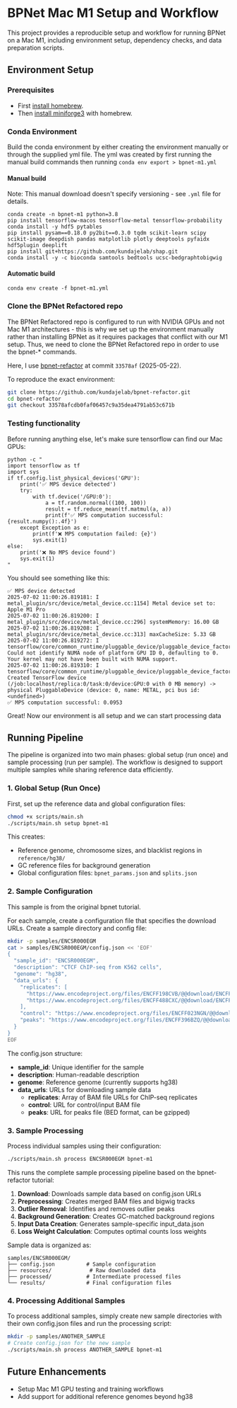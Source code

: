 # BPNet Mac M1 Setup and Workflow

This project provides a reproducible setup and workflow for running BPNet on a Mac M1, including environment setup, dependency checks, and data preparation scripts.

## Environment Setup

### Prerequisites

- First [install homebrew](https://brew.sh/).
- Then [install miniforge3](https://formulae.brew.sh/cask/miniforge) with homebrew.

### Conda Environment

Build the conda environment by either creating the environment manually or through the supplied yml file. The yml was created by first running the manual build commands then running `conda env export > bpnet-m1.yml`

#### Manual build

Note: This manual download doesn't specify versioning - see `.yml` file for details.

```
conda create -n bpnet-m1 python=3.8
pip install tensorflow-macos tensorflow-metal tensorflow-probability
conda install -y hdf5 pytables
pip install pysam==0.18.0 py2bit==0.3.0 tqdm scikit-learn scipy scikit-image deepdish pandas matplotlib plotly deeptools pyfaidx hdf5plugin deeplift
pip install git+https://github.com/kundajelab/shap.git
conda install -y -c bioconda samtools bedtools ucsc-bedgraphtobigwig
```

#### Automatic build

```
conda env create -f bpnet-m1.yml
```

### Clone the BPNet Refactored repo

The BPNet Refactored repo is configured to run with NVIDIA GPUs and not Mac M1 architectures - this is why we set up the environment manually rather than installing BPNet as it requires packages that conflict with our M1 setup. Thus, we need to clone the BPNet Refactored repo in order to use the bpnet-\* commands.

Here, I use [bpnet-refactor](https://github.com/kundajelab/bpnet-refactor) at commit `33578af` (2025-05-22).

To reproduce the exact environment:

```bash
git clone https://github.com/kundajelab/bpnet-refactor.git
cd bpnet-refactor
git checkout 33578afcdb0faf06457c9a35dea4791ab53c671b
```

### Testing functionality

Before running anything else, let's make sure tensorflow can find our Mac GPUs:

```
python -c "
import tensorflow as tf
import sys
if tf.config.list_physical_devices('GPU'):
    print('✅ MPS device detected')
    try:
        with tf.device('/GPU:0'):
            a = tf.random.normal((100, 100))
            result = tf.reduce_mean(tf.matmul(a, a))
            print(f'✅ MPS computation successful: {result.numpy():.4f}')
    except Exception as e:
        print(f'❌ MPS computation failed: {e}')
        sys.exit(1)
else:
    print('❌ No MPS device found')
    sys.exit(1)
"
```

You should see something like this:

```
✅ MPS device detected
2025-07-02 11:00:26.819181: I metal_plugin/src/device/metal_device.cc:1154] Metal device set to: Apple M1 Pro
2025-07-02 11:00:26.819200: I metal_plugin/src/device/metal_device.cc:296] systemMemory: 16.00 GB
2025-07-02 11:00:26.819208: I metal_plugin/src/device/metal_device.cc:313] maxCacheSize: 5.33 GB
2025-07-02 11:00:26.819272: I tensorflow/core/common_runtime/pluggable_device/pluggable_device_factory.cc:303] Could not identify NUMA node of platform GPU ID 0, defaulting to 0. Your kernel may not have been built with NUMA support.
2025-07-02 11:00:26.819310: I tensorflow/core/common_runtime/pluggable_device/pluggable_device_factory.cc:269] Created TensorFlow device (/job:localhost/replica:0/task:0/device:GPU:0 with 0 MB memory) -> physical PluggableDevice (device: 0, name: METAL, pci bus id: <undefined>)
✅ MPS computation successful: 0.0953
```

Great! Now our environment is all setup and we can start processing data

## Running Pipeline

The pipeline is organized into two main phases: global setup (run once) and sample processing (run per sample). The workflow is designed to support multiple samples while sharing reference data efficiently.

### 1. Global Setup (Run Once)

First, set up the reference data and global configuration files:

```bash
chmod +x scripts/main.sh
./scripts/main.sh setup bpnet-m1
```

This creates:

- Reference genome, chromosome sizes, and blacklist regions in `reference/hg38/`
- GC reference files for background generation
- Global configuration files: `bpnet_params.json` and `splits.json`

### 2. Sample Configuration

This sample is from the original bpnet tutorial.

For each sample, create a configuration file that specifies the download URLs. Create a sample directory and config file:

```bash
mkdir -p samples/ENCSR000EGM
cat > samples/ENCSR000EGM/config.json << 'EOF'
{
  "sample_id": "ENCSR000EGM",
  "description": "CTCF ChIP-seq from K562 cells",
  "genome": "hg38",
  "data_urls": {
    "replicates": [
      "https://www.encodeproject.org/files/ENCFF198CVB/@@download/ENCFF198CVB.bam",
      "https://www.encodeproject.org/files/ENCFF488CXC/@@download/ENCFF488CXC.bam"
    ],
    "control": "https://www.encodeproject.org/files/ENCFF023NGN/@@download/ENCFF023NGN.bam",
    "peaks": "https://www.encodeproject.org/files/ENCFF396BZQ/@@download/ENCFF396BZQ.bed.gz"
  }
}
EOF
```

The config.json structure:

- **sample_id**: Unique identifier for the sample
- **description**: Human-readable description
- **genome**: Reference genome (currently supports hg38)
- **data_urls**: URLs for downloading sample data
  - **replicates**: Array of BAM file URLs for ChIP-seq replicates
  - **control**: URL for control/input BAM file
  - **peaks**: URL for peaks file (BED format, can be gzipped)

### 3. Sample Processing

Process individual samples using their configuration:

```bash
./scripts/main.sh process ENCSR000EGM bpnet-m1
```

This runs the complete sample processing pipeline based on the bpnet-refactor tutorial:

1. **Download**: Downloads sample data based on config.json URLs
2. **Preprocessing**: Creates merged BAM files and bigwig tracks
3. **Outlier Removal**: Identifies and removes outlier peaks
4. **Background Generation**: Creates GC-matched background regions
5. **Input Data Creation**: Generates sample-specific input_data.json
6. **Loss Weight Calculation**: Computes optimal counts loss weights

Sample data is organized as:

```
samples/ENCSR000EGM/
├── config.json          # Sample configuration
├── resources/            # Raw downloaded data
├── processed/           # Intermediate processed files
└── results/             # Final configuration files
```

### 4. Processing Additional Samples

To process additional samples, simply create new sample directories with their own config.json files and run the processing script:

```bash
mkdir -p samples/ANOTHER_SAMPLE
# Create config.json for the new sample
./scripts/main.sh process ANOTHER_SAMPLE bpnet-m1
```

## Future Enhancements

- Setup Mac M1 GPU testing and training workflows
- Add support for additional reference genomes beyond hg38

